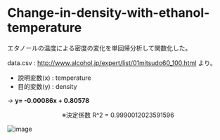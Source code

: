# Change-in-density-with-ethanol-temperature
エタノールの温度による密度の変化を単回帰分析して関数化した。

data.csv : http://www.alcohol.jp/expert/list/01mitsudo60_100.html より。  
* 説明変数(x) : temperature  
* 目的変数(y) : density  

-> **y= -0.00086x + 0.80578**

<div style="text-align: center;">※決定係数 R^2 = 0.9990012023591596</div>

![image](https://user-images.githubusercontent.com/79734873/153428225-6d0bd64f-d29c-4192-afa4-e5b32cd2f7e4.png)

